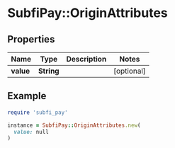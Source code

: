 # SubfiPay::OriginAttributes

## Properties

| Name | Type | Description | Notes |
| ---- | ---- | ----------- | ----- |
| **value** | **String** |  | [optional] |

## Example

```ruby
require 'subfi_pay'

instance = SubfiPay::OriginAttributes.new(
  value: null
)
```

